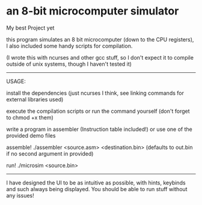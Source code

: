 # an 8-bit microcomputer simulator
My best Project yet

this program simulates an 8 bit microcomputer (down to the CPU registers), I also included some handy scripts for compilation.

(I wrote this with ncurses and other gcc stuff, so I don't expect it to compile outside of unix systems, though I haven't tested it)

----------------
USAGE:

install the dependencies (just ncurses I think, see linking commands for external libraries used)

execute the compilation scripts or run the command yourself (don't forget to chmod +x them)

write a program in assembler (Instruction table included!) or use one of the provided demo files

assemble! ./assembler <source.asm> <destination.bin> (defaults to out.bin if no second argument in provided)

run! ./microsim <source.bin> 

------------------

I have designed the UI to be as intuitive as possible, with hints, keybinds and such always being displayed. You should be able to run stuff without any issues!
